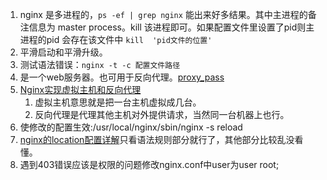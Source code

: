 1. nginx 是多进程的，`ps -ef | grep nginx` 能出来好多结果。其中主进程的备注信息为 master process。kill 该进程即可。如果配置文件里设置了pid则主进程的pid
会存在该文件中 `kill  'pid文件的位置'`     
1. 平滑启动和平滑升级。   
1. 测试语法错误：`nginx -t -c 配置文件路径`    
1. 是一个web服务器。也可用于反向代理。[proxy_pass](https://blog.csdn.net/zhongzh86/article/details/70173174)       
1. [Nginx实现虚拟主机和反向代理](https://my.oschina.net/rosetta/blog/745197)       
    1. 虚拟主机意思就是把一台主机虚拟成几台。        
    2. 反向代理是代理其他主机对外提供请求，当然同一台机器上也行。    
1. 使修改的配置生效:/usr/local/nginx/sbin/nginx -s reload   
2. [nginx的location配置详解](https://blog.csdn.net/tjcyjd/article/details/50897959)只看语法规则部分就行了，其他部分比较乱没看懂。 
3. 遇到403错误应该是权限的问题修改nginx.conf中user为user  root;      
